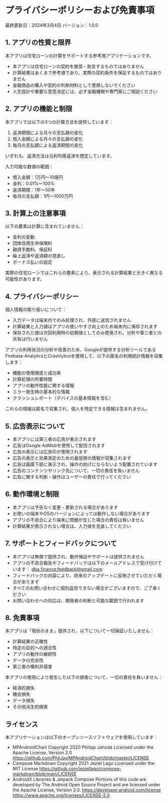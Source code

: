 # プライバシーポリシーおよび免責事項

最終更新日：2024年3月4日
バージョン：1.0.0

## 1. アプリの性質と限界

本アプリは住宅ローンの計算をサポートする参考用アプリケーションです。
- 本アプリは住宅ローンの契約を推奨・助言するものではありません
- 計算結果はあくまで参考値であり、実際の契約条件を保証するものではありません
- 金融商品の購入や契約の判断材料として使用しないでください
- 人生設計や重要な意思決定には、必ず金融機関や専門家にご相談ください

## 2. アプリの機能と制限

本アプリでは以下の3つの計算方法を提供しています：
1. 返済期間による月々の支払額の変化
2. 借入金額による月々の支払額の変化
3. 毎月の支払額による返済期間の変化

いずれも、返済方法は元利均等返済を想定しています。

入力可能な数値の範囲：
- 借入金額：1万円〜10億円
- 金利：0.01%〜100%
- 返済期間：1年〜50年
- 毎月の支払額：1円〜1000万円

## 3. 計算上の注意事項

以下の要素は計算に含まれていません：
- 金利の変動
- 団体信用生命保険料
- 融資手数料、保証料
- 繰上返済や返済額の見直し
- ボーナス払いの設定

実際の住宅ローンではこれらの要素により、表示される計算結果と大きく異なる可能性があります。

## 4. プライバシーポリシー

個人情報の取り扱いについて：
- 入力データは端末内でのみ処理され、外部に送信されません
- 計算結果と入力値はアプリの使いやすさ向上のため端末内に保存されます
- 保存された値は次回利用時の初期値としてのみ使用され、分析や第三者との共有は行いません

アプリの利用状況の分析や改善のため、Googleが提供する分析ツールであるFirebase AnalyticsとCrashlyticsを使用して、以下の匿名の利用統計情報を収集します：
- 機能の使用頻度と成功率
- 計算処理の所要時間
- アプリの動作性能に関する情報
- エラー発生時の基本的な情報
- クラッシュレポート（デバイスの基本情報を含む）

これらの情報は匿名で収集され、個人を特定できる情報は含まれません。

## 5. 広告表示について

- 本アプリには第三者の広告が表示されます
- 広告はGoogle AdMobを使用して配信されます
- 広告の表示には広告IDが使用されます
- 広告の表示と効果測定のための最低限の情報が収集されます
- 広告は画面下部に表示され、操作の妨げにならないよう配置されています
- 広告のコンテンツやリンク先について、一切の責任を負いません
- 広告に関する判断・操作はユーザーの責任で行ってください

## 6. 動作環境と制限

- 本アプリは予告なく変更・更新される場合があります
- お使いの端末やOSのバージョンによっては動作しない場合があります
- アプリの不具合により端末に問題が生じた場合の責任は負いません
- 計算結果が表示されない場合は、入力値を見直してください

## 7. サポートとフィードバックについて

- 本アプリは無償で提供され、動作保証やサポートは提供されません
- アプリの不具合報告やフィードバックは以下のメールアドレスで受け付けています：
  dba.finance.feedback@gmail.com
- フィードバックの内容により、将来のアップデートに反映させていただく場合があります
- すべてのお問い合わせに個別返信できない場合がございますので、ご了承ください
- お問い合わせへの対応は、開発者の判断と可能な範囲で行われます

## 8. 免責事項

本アプリは「現状のまま」提供され、以下について一切保証いたしません：
- 計算結果の正確性
- 特定の目的への適合性
- アプリの動作の継続性
- データの完全性
- 第三者の権利非侵害

本アプリの使用により発生した以下の損害について、一切の責任を負いません：
- 経済的損失
- 機会損失
- データ損失
- その他派生的損害

## ライセンス

本アプリケーションは以下のオープンソースソフトウェアを使用しています：
- MPAndroidChart
  Copyright 2020 Philipp Jahoda
  Licensed under the Apache License, Version 2.0
  https://github.com/PhilJay/MPAndroidChart/blob/master/LICENSE
- Compose Markdown
  Copyright 2021 Jeziel Lago
  Licensed under the MIT License
  https://github.com/jeziellago/compose-markdown/blob/main/LICENSE
- AndroidX Libraries & Jetpack Compose
  Portions of this code are developed by The Android Open Source Project
  and are licensed under the Apache License, Version 2.0.
  https://developer.android.com/license
  https://www.apache.org/licenses/LICENSE-2.0
